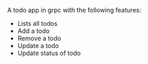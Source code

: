 A todo app in grpc with the following features:

- Lists all todos
- Add a todo
- Remove a todo
- Update a todo
- Update status of todo



